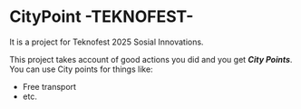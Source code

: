 # CityPoint -TEKNOFEST-
It is a project for Teknofest 2025 Sosial Innovations.

This project takes account of good actions you did and you get ***City Points***. 
You can use City points for things like:
- Free transport
- etc.
